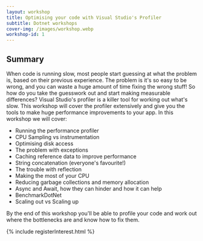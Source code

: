 ```yaml
---
layout: workshop
title: Optimising your code with Visual Studio's Profiler
subtitle: Dotnet workshops
cover-img: /images/workshop.webp
workshop-id: 1
---
```


## Summary

When code is running slow, most people start guessing at what the problem is, based on their previous experience. The problem is it's so easy to be wrong, and you can waste a huge amount of time fixing the wrong stuff! So how do you take the guesswork out and start making measurable differences? Visual Studio's profiler is a killer tool for working out what's slow. This workshop will cover the profiler extensively and give you the tools to make huge performance improvements to your app. In this workshop we will cover:

* Running the performance profiler
* CPU Sampling vs instrumentation
* Optimising disk access
* The problem with exceptions
* Caching reference data to improve performance
* String concatenation (everyone's favourite!)
* The trouble with reflection
* Making the most of your CPU
* Reducing garbage collections and memory allocation
* Async and Await, how they can hinder and how it can help
* BenchmarkDotNet
* Scaling out vs Scaling up

By the end of this workshop you'll be able to profile your code and work out where the bottlenecks are and know how to fix them.

{% include registerInterest.html %}


